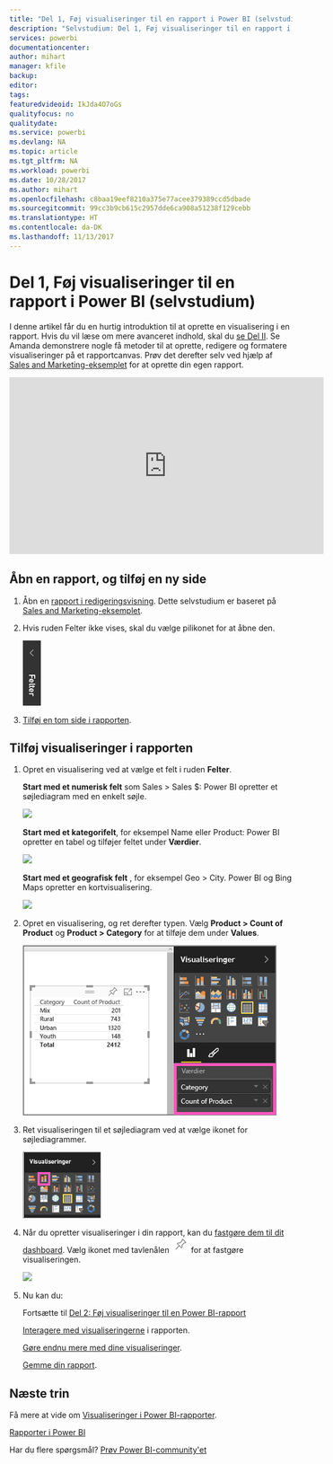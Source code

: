 ```yaml
---
title: "Del 1, Føj visualiseringer til en rapport i Power BI (selvstudium)"
description: "Selvstudium: Del 1, Føj visualiseringer til en rapport i Power BI"
services: powerbi
documentationcenter: 
author: mihart
manager: kfile
backup: 
editor: 
tags: 
featuredvideoid: IkJda4O7oGs
qualityfocus: no
qualitydate: 
ms.service: powerbi
ms.devlang: NA
ms.topic: article
ms.tgt_pltfrm: NA
ms.workload: powerbi
ms.date: 10/28/2017
ms.author: mihart
ms.openlocfilehash: c8baa19eef8210a375e77acee379389ccd5dbade
ms.sourcegitcommit: 99cc3b9cb615c2957dde6ca908a51238f129cebb
ms.translationtype: HT
ms.contentlocale: da-DK
ms.lasthandoff: 11/13/2017
---
```

# <a name="part-i-add-visualizations-to-a-power-bi-report-tutorial"></a>Del 1, Føj visualiseringer til en rapport i Power BI (selvstudium)
I denne artikel får du en hurtig introduktion til at oprette en visualisering i en rapport.  Hvis du vil læse om mere avanceret indhold, skal du [se Del II](power-bi-report-add-visualizations-ii.md). Se Amanda demonstrere nogle få metoder til at oprette, redigere og formatere visualiseringer på et rapportcanvas. Prøv det derefter selv ved hjælp af [Sales and Marketing-eksemplet](sample-datasets.md) for at oprette din egen rapport.

<iframe width="560" height="315" src="https://www.youtube.com/embed/IkJda4O7oGs" frameborder="0" allowfullscreen></iframe>


## <a name="open-a-report-and-add-a-new-page"></a>Åbn en rapport, og tilføj en ny side
1. Åbn en [rapport i redigeringsvisning](service-reading-view-and-editing-view.md). Dette selvstudium er baseret på [Sales and Marketing-eksemplet](sample-datasets.md).
2. Hvis ruden Felter ikke vises, skal du vælge pilikonet for at åbne den. 
   
   ![](media/power-bi-report-add-visualizations-i/pbi_nancy_fieldsfiltersarrow.png)
3. [Tilføj en tom side i rapporten](power-bi-report-add-page.md).

## <a name="add-visualizations-to-the-report"></a>Tilføj visualiseringer i rapporten
1. Opret en visualisering ved at vælge et felt i ruden **Felter**.  
   
   **Start med et numerisk felt** som Sales > Sales $: Power BI opretter et søjlediagram med en enkelt søjle.
   
   ![](media/power-bi-report-add-visualizations-i/pbi_onecolchart.png)
   
   **Start med et kategorifelt**, for eksempel Name eller Product: Power BI opretter en tabel og tilføjer feltet under **Værdier**.
   
   ![](media/power-bi-report-add-visualizations-i/pbi_agif_createchart3.gif)
   
   **Start med et geografisk felt** , for eksempel Geo > City. Power BI og Bing Maps opretter en kortvisualisering.
   
   ![](media/power-bi-report-add-visualizations-i/power-bi-map.png)
2. Opret en visualisering, og ret derefter typen. Vælg **Product > Count of Product** og **Product > Category** for at tilføje dem under **Values**.
   
   ![](media/power-bi-report-add-visualizations-i/part1table1.png)
3. Ret visualiseringen til et søjlediagram ved at vælge ikonet for søjlediagrammer.
   
   ![](media/power-bi-report-add-visualizations-i/part1converttocolumn.png)
4. Når du opretter visualiseringer i din rapport, kan du [fastgøre dem til dit dashboard](service-dashboard-pin-tile-from-report.md). Vælg ikonet med tavlenålen ![](media/power-bi-report-add-visualizations-i/pinnooutline.png) for at fastgøre visualiseringen.
   
   ![](media/power-bi-report-add-visualizations-i/part1pin1.png)
5. Nu kan du:
   
   Fortsætte til [Del 2: Føj visualiseringer til en Power BI-rapport](power-bi-report-add-visualizations-ii.md)
   
   [Interagere med visualiseringerne](service-interact-with-a-report-in-reading-view.md) i rapporten.
   
   [Gøre endnu mere med dine visualiseringer](power-bi-report-visualizations.md).
   
   [Gemme din rapport](service-report-save.md).

## <a name="next-steps"></a>Næste trin
Få mere at vide om [Visualiseringer i Power BI-rapporter](power-bi-report-visualizations.md).

[Rapporter i Power BI](service-reports.md)

Har du flere spørgsmål? [Prøv Power BI-community'et](http://community.powerbi.com/)

